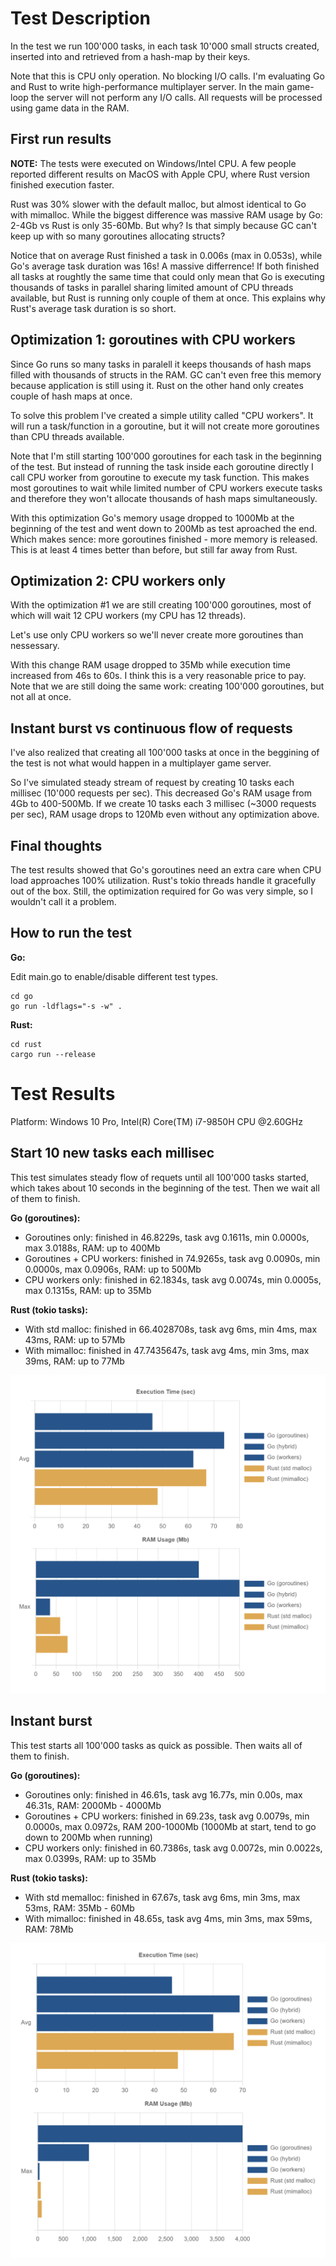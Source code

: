 # Test Description

In the test we run 100'000 tasks, in each task 10'000 small structs created, inserted into and retrieved from a hash-map by their keys.

Note that this is CPU only operation. No blocking I/O calls. I'm evaluating Go and Rust to write high-performance multiplayer server. In the main game-loop the server will not perform any I/O calls. All requests will be processed using game data in the RAM.

## First run results

**NOTE:** The tests were executed on Windows/Intel CPU. A few people reported different results on MacOS with Apple CPU, where Rust version finished execution faster.

Rust was 30% slower with the default malloc, but almost identical to Go with mimalloc. While the biggest difference was massive RAM usage by Go: 2-4Gb vs Rust is only 35-60Mb. But why? Is that simply because GC can't keep up with so many goroutines allocating structs?

Notice that on average Rust finished a task in 0.006s (max in 0.053s), while Go's average task duration was 16s! A massive differrence! If both finished all tasks at roughtly the same time that could only mean that Go is executing thousands of tasks in parallel sharing limited amount of CPU threads available, but Rust is running only couple of them at once. This explains why Rust's average task duration is so short.

## Optimization 1: goroutines with CPU workers ##

Since Go runs so many tasks in paralell it keeps thousands of hash maps filled with thousands of structs in the RAM. GC can't even free this memory because application is still using it. Rust on the other hand only creates couple of hash maps at once.

To solve this problem I've created a simple utility called "CPU workers". It will run a task/function in a goroutine, but it will not create more goroutines than CPU threads available.

Note that I'm still starting 100'000 goroutines for each task in the beginning of the test. But instead of running the task inside each goroutine directly I call CPU worker from goroutine to execute my task function. This makes most goroutines to wait while limited number of CPU workers execute tasks and therefore they won't allocate thousands of hash maps simultaneously.

With this optimization Go's memory usage dropped to 1000Mb at the beginning of the test and went down to 200Mb as test aproached the end. Which makes sence: more goroutines finished - more memory is released. This is at least 4 times better than before, but still far away from Rust.

## Optimization 2: CPU workers only ##

With the optimization #1 we are still creating 100'000 goroutines, most of which will wait 12 CPU workers (my CPU has 12 threads).

Let's use only CPU workers so we'll never create more goroutines than nessessary. 

With this change RAM usage dropped to 35Mb while execution time increased from 46s to 60s. I think this is a very reasonable price to pay. Note that we are still doing the same work: creating 100'000 goroutines, but not all at once.

## Instant burst vs continuous flow of requests ##

I've also realized that creating all 100'000 tasks at once in the beggining of the test is not what would happen in a multiplayer game server.

So I've simulated steady stream of request by creating 10 tasks each millisec (10'000 requests per sec). This decreased Go's RAM usage from 4Gb to 400-500Mb. If we create 10 tasks each 3 millisec (~3000 requests per sec), RAM usage drops to 120Mb even without any optimization above.

## Final thoughts

The test results showed that Go's goroutines need an extra care when CPU load approaches 100% utilization. Rust's tokio threads handle it gracefully out of the box. Still, the optimization required for Go was very simple, so I wouldn't call it a problem.

## How to run the test

**Go:**

Edit main.go to enable/disable different test types.

```
cd go
go run -ldflags="-s -w" .
```

**Rust:**

```
cd rust
cargo run --release
```

# Test Results

Platform: Windows 10 Pro, Intel(R) Core(TM) i7-9850H CPU @2.60GHz

## Start 10 new tasks each millisec

This test simulates steady flow of requets until all 100'000 tasks started, which takes about 10 seconds in the beginning of the test. Then we wait all of them to finish.

**Go (goroutines):**
 - Goroutines only: finished in 46.8229s, task avg 0.1611s, min 0.0000s, max 3.0188s, RAM: up to 400Mb
 - Goroutines + CPU workers: finished in 74.9265s, task avg 0.0090s, min 0.0000s, max 0.0906s, RAM: up to 500Mb
 - CPU workers only: finished in 62.1834s, task avg 0.0074s, min 0.0005s, max 0.1315s, RAM: up to 35Mb

**Rust (tokio tasks):**
 - With std malloc: finished in 66.4028708s, task avg 6ms, min 4ms, max 43ms, RAM: up to 57Mb
 - With mimalloc: finished in 47.7435647s, task avg 4ms, min 3ms, max 39ms, RAM: up to 77Mb

 ![Chart](assets/10-tasks-per-ms.png)

## Instant burst

This test starts all 100'000 tasks as quick as possible. Then waits all of them to finish.

**Go (goroutines):**
 - Goroutines only: finished in 46.61s, task avg 16.77s, min 0.00s, max 46.31s, RAM: 2000Mb - 4000Mb
 - Goroutines + CPU workers: finished in 69.23s, task avg 0.0079s, min 0.0000s, max 0.0972s, RAM 200-1000Mb (1000Mb at start, tend to go down to 200Mb when running)
 - CPU workers only: finished in 60.7386s, task avg 0.0072s, min 0.0022s, max 0.0399s, RAM: up to 35Mb

**Rust (tokio tasks):**
 - With std memalloc: finished in 67.67s, task avg 6ms, min 3ms, max 53ms, RAM: 35Mb - 60Mb
 - With mimalloc: finished in 48.65s, task avg 4ms, min 3ms, max 59ms, RAM: 78Mb

![Chart](assets/instant-burst.png)

